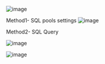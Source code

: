 

![image](https://github.com/user-attachments/assets/5d73d30f-a150-4adb-add4-d1d7c19e932c)


Method1- SQL pools settings
![image](https://github.com/user-attachments/assets/d5ecd32a-ea0b-4260-a618-ede06aa3c755)

Method2- SQL Query

![image](https://github.com/user-attachments/assets/b6af1082-3397-45ff-aeb6-13835a38c73e)


![image](https://github.com/user-attachments/assets/ab7b1e45-aef0-486c-b478-61537cdba413)
